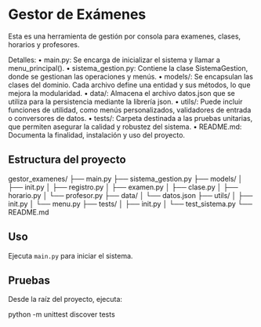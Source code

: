 # Gestor de Exámenes

Esta es una herramienta de gestión por consola para examenes, clases, horarios y profesores.

Detalles:
	•	main.py:
Se encarga de inicializar el sistema y llamar a menu_principal().
	•	sistema_gestion.py:
Contiene la clase SistemaGestion, donde se gestionan las operaciones y menús.
	•	models/:
Se encapsulan las clases del dominio. Cada archivo define una entidad y sus métodos, lo que mejora la modularidad.
	•	data/:
Almacena el archivo datos.json que se utiliza para la persistencia mediante la librería json.
	•	utils/:
Puede incluir funciones de utilidad, como menús personalizados, validadores de entrada o conversores de datos.
	•	tests/:
Carpeta destinada a las pruebas unitarias, que permiten asegurar la calidad y robustez del sistema.
	•	README.md:
Documenta la finalidad, instalación y uso del proyecto.

## Estructura del proyecto
gestor_examenes/
├── main.py
├── sistema_gestion.py
├── models/
│   ├── init.py
│   ├── registro.py
│   ├── examen.py
│   ├── clase.py
│   ├── horario.py
│   └── profesor.py
├── data/
│   └── datos.json
├── utils/
│   ├── init.py
│   └── menu.py
├── tests/
│   ├── init.py
│   └── test_sistema.py
└── README.md

## Uso

Ejecuta `main.py` para iniciar el sistema.

## Pruebas

Desde la raíz del proyecto, ejecuta:

python -m unittest discover tests